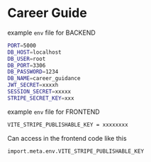 # Career Guide

example `env` file for BACKEND

```bash
PORT=5000
DB_HOST=localhost
DB_USER=root
DB_PORT=3306
DB_PASSWORD=1234
DB_NAME=career_guidance
JWT_SECRET=xxxxh
SESSION_SECRET=xxxxx
STRIPE_SECRET_KEY=xxx
```

example `env` file for FRONTEND

```bash
VITE_STRIPE_PUBLISHABLE_KEY = xxxxxxxx
```

Can access in the frontend code like this

```bash
import.meta.env.VITE_STRIPE_PUBLISHABLE_KEY
```
